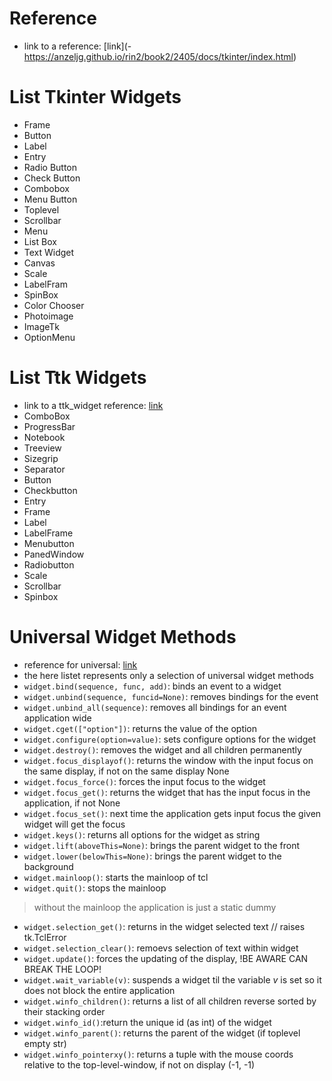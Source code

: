 # Reference
- link to a reference: [link](- https://anzeljg.github.io/rin2/book2/2405/docs/tkinter/index.html)

# List Tkinter Widgets
- Frame
- Button
- Label
- Entry
- Radio Button
- Check Button
- Combobox
- Menu Button
- Toplevel
- Scrollbar
- Menu
- List Box
- Text Widget
- Canvas
- Scale
- LabelFram
- SpinBox
- Color Chooser
- Photoimage
- ImageTk
- OptionMenu

# List Ttk Widgets
- link to a ttk_widget reference: [link](https://anzeljg.github.io/rin2/book2/2405/docs/tkinter/ttk-widget-set.html)
- ComboBox
- ProgressBar
- Notebook
- Treeview
- Sizegrip
- Separator
- Button
- Checkbutton
- Entry
- Frame
- Label
- LabelFrame
- Menubutton
- PanedWindow
- Radiobutton
- Scale
- Scrollbar
- Spinbox

# Universal Widget Methods
- reference for universal: [link](https://anzeljg.github.io/rin2/book2/2405/docs/tkinter/universal.html)
- the here listet represents only a selection of universal widget methods
- `widget.bind(sequence, func, add)`: binds an event to a widget
- `widget.unbind(sequence, funcid=None)`: removes bindings for the event
- `widget.unbind_all(sequence)`: removes all bindings for an event application wide
- `widget.cget(["option"])`: returns the value of the option
- `widget.configure(option=value)`: sets configure options for the widget
- `widget.destroy()`: removes the widget and all children permanently
- `widget.focus_displayof()`: returns the window with the input focus on the same display, if not on the same display None
- `widget.focus_force()`: forces the input focus to the widget
- `widget.focus_get()`: returns the widget that has the input focus in the application, if not None
- `widget.focus_set()`: next time the application gets input focus the given widget will get the focus
- `widget.keys()`: returns all options for the widget as string
- `widget.lift(aboveThis=None)`: brings the parent widget to the front
- `widget.lower(belowThis=None)`: brings the parent widget to the background
- `widget.mainloop()`: starts the mainloop of tcl
- `widget.quit()`: stops the mainloop
> without the mainloop the application is just a static dummy
- `widget.selection_get()`: returns in the widget selected text // raises tk.TclError
- `widget.selection_clear()`: remoevs selection of text within widget
- `widget.update()`: forces the updating of the display, !BE AWARE CAN BREAK THE LOOP!
- `widget.wait_variable(v)`: suspends a widget til the variable *v* is set so it does not block the entire application
- `widget.winfo_children()`: returns a list of all children reverse sorted by their stacking order
- `widget.winfo_id()`:return the unique id (as int) of the widget
- `widget.winfo_parent()`: returns the parent of the widget (if toplevel empty str)
- `widget.winfo_pointerxy()`: returns a tuple with the mouse coords relative to the top-level-window, if not on display (-1, -1)